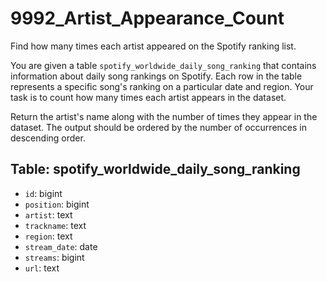 # 9992_Artist_Appearance_Count

Find how many times each artist appeared on the Spotify ranking list.

You are given a table `spotify_worldwide_daily_song_ranking` that contains information about daily song rankings on Spotify. Each row in the table represents a specific song's ranking on a particular date and region. Your task is to count how many times each artist appears in the dataset.

Return the artist's name along with the number of times they appear in the dataset. The output should be ordered by the number of occurrences in descending order.

## Table: spotify_worldwide_daily_song_ranking

- `id`: bigint
- `position`: bigint
- `artist`: text
- `trackname`: text
- `region`: text
- `stream_date`: date
- `streams`: bigint
- `url`: text
